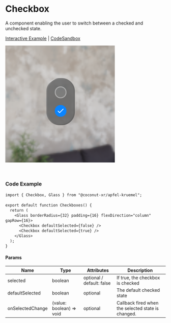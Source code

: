 # Checkbox

A component enabling the user to switch between a checked and unchecked state.

[Interactive Example](https://coconut-xr.github.io/apfel-kruemel/examples/#/checkboxes)   | [CodeSandbox](https://codesandbox.io/s/apfel-kruemel-examples-ld9xk5?file=/src/pages/Checkboxes.tsx)

![CheckBox](images/checkbox.png)

<br>

### Code Example

```tsx
import { Checkbox, Glass } from "@coconut-xr/apfel-kruemel";

export default function Checkboxes() {
  return (
    <Glass borderRadius={32} padding={16} flexDirection="column" gapRow={16}>
      <Checkbox defaultSelected={false} />
      <Checkbox defaultSelected={true} />
    </Glass>
  );
}
```

#### Params

| Name   | Type    | Attributes               | Description        |
|------- |-------- |------------------------- |------------------- |
| selected  | boolean  | optional / default: false  | If true, the checkbox is checked |
| defaultSelected  | boolean  | optional  | The default checked state |
| onSelectedChange  | (value: boolean) => void  | optional | Callback fired when the selected state is changed. |
